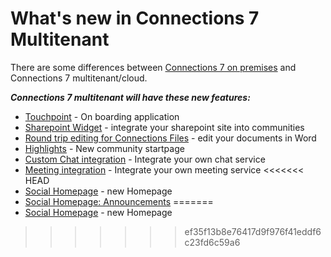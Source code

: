 # What's new in Connections 7 Multitenant

There are some differences between [Connections 7 on premises](https://help.hcltechsw.com/connections/v7/user/eucommon/r_eucommon_whats_new.html) and Connections 7 multitenant/cloud.

***Connections 7 multitenant will have these new features:***

- [Touchpoint](touchpoint.md) - On boarding application
- [Sharepoint Widget](sharepoint.md) - integrate your sharepoint site into communities
- [Round trip editing for Connections Files](round-trip-edit.md) - edit your documents in Word
- [Highlights](highlights.md) - New community startpage
- [Custom Chat integration](chat.md) - Integrate your own chat service
- [Meeting integration](meeting.md) - Integrate your own meeting service
<<<<<<< HEAD
- [Social Homepage](connections-social-homepage.md) - new Homepage
- [Social Homepage: Announcements](announcements.md)
=======
- [Social Homepage](connections-social-homepage.md) - new Homepage
>>>>>>> ef35f13b8e76417d9f976f41eddf6c23fd6c59a6
